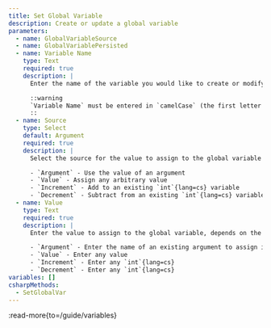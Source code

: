```yaml
---
title: Set Global Variable
description: Create or update a global variable
parameters:
  - name: GlobalVariableSource
  - name: GlobalVariablePersisted
  - name: Variable Name
    type: Text
    required: true
    description: |
      Enter the name of the variable you would like to create or modify

      ::warning
      `Variable Name` must be entered in `camelCase` (the first letter must be lowercase)
      ::
  - name: Source
    type: Select
    default: Argument
    required: true
    description: |
      Select the source for the value to assign to the global variable

      - `Argument` - Use the value of an argument
      - `Value` - Assign any arbitrary value
      - `Increment` - Add to an existing `int`{lang=cs} variable
      - `Decrement` - Subtract from an existing `int`{lang=cs} variable
  - name: Value
    type: Text
    required: true
    description: |
      Enter the value to assign to the global variable, depends on the selected `Source` type, detailed above

      - `Argument` - Enter the name of an existing argument to assign its value to the global variable
      - `Value` - Enter any value
      - `Increment` - Enter any `int`{lang=cs}
      - `Decrement` - Enter any `int`{lang=cs}
variables: []
csharpMethods:
  - SetGlobalVar
---
```


:read-more{to=/guide/variables}
